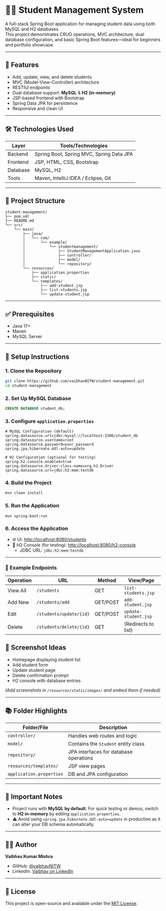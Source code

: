# 🧑‍🎓 Student Management System

A full-stack Spring Boot application for managing student data using both MySQL and H2 databases.  
This project demonstrates CRUD operations, MVC architecture, dual database configuration, and basic Spring Boot features—ideal for beginners and portfolio showcase.

---

## 📌 Features

- Add, update, view, and delete students
- MVC (Model-View-Controller) architecture
- RESTful endpoints
- Dual database support: **MySQL** & **H2 (in-memory)**
- JSP-based frontend with Bootstrap
- Spring Data JPA for persistence
- Responsive and clean UI

---

## 🛠️ Technologies Used

| Layer     | Tools/Technologies                       |
|-----------|------------------------------------------|
| Backend   | Spring Boot, Spring MVC, Spring Data JPA |
| Frontend  | JSP, HTML, CSS, Bootstrap                |
| Database  | MySQL, H2                                |
| Tools     | Maven, IntelliJ IDEA / Eclipse, Git      |

---

## 📁 Project Structure

```
student-management/
├── pom.xml
├── README.md
└── src/
    └── main/
        ├── java/
        │   └── com/
        │       └── example/
        │           └── studentmanagement/
        │               ├── StudentManagementApplication.java
        │               ├── controller/
        │               ├── model/
        │               └── repository/
        └── resources/
            ├── application.properties
            ├── static/
            └── templates/
                ├── add-student.jsp
                ├── list-students.jsp
                └── update-student.jsp
```

---

## ✅ Prerequisites

- Java 17+
- Maven
- MySQL Server

---

## 🔧 Setup Instructions

### 1. Clone the Repository

```bash
git clone https://github.com/vaibhavNITW/student-management.git
cd student-management
```

### 2. Set Up MySQL Database

```sql
CREATE DATABASE student_db;
```

### 3. Configure `application.properties`

```properties
# MySQL Configuration (default)
spring.datasource.url=jdbc:mysql://localhost:3306/student_db
spring.datasource.username=root
spring.datasource.password=your_password
spring.jpa.hibernate.ddl-auto=update

# H2 Configuration (optional for testing)
spring.h2.console.enabled=true
spring.datasource.driver-class-name=org.h2.Driver
spring.datasource.url=jdbc:h2:mem:testdb
```

### 4. Build the Project

```bash
mvn clean install
```

### 5. Run the Application

```bash
mvn spring-boot:run
```

### 6. Access the Application

- 🌐 UI: [http://localhost:8080/students](http://localhost:8080/students)  
- 🧪 H2 Console (for testing): [http://localhost:8080/h2-console](http://localhost:8080/h2-console)  
  - JDBC URL: `jdbc:h2:mem:testdb`

---

### 🔗 Example Endpoints

| Operation | URL                        | Method    | View/Page           |
|-----------|----------------------------|-----------|----------------------|
| View All  | `/students`                | GET       | `list-students.jsp`  |
| Add New   | `/students/add`            | GET/POST  | `add-student.jsp`    |
| Edit      | `/students/update/{id}`    | GET/POST  | `update-student.jsp` |
| Delete    | `/students/delete/{id}`    | GET       | (Redirects to list)  |


## 🧪 Screenshot Ideas

- Homepage displaying student list  
- Add student form  
- Update student page  
- Delete confirmation prompt  
- H2 console with database entries  

*(Add screenshots in `/resources/static/images/` and embed them if needed)*

---

## 📚 Folder Highlights

| Folder/File               | Description                                 |
|--------------------------|---------------------------------------------|
| `controller/`            | Handles web routes and logic                |
| `model/`                 | Contains the `Student` entity class         |
| `repository/`            | JPA interfaces for database operations      |
| `resources/templates/`   | JSP view pages                              |
| `application.properties` | DB and JPA configuration                    |

---

## 📌 Important Notes

- Project runs with **MySQL by default**. For quick testing or demos, switch to **H2 in-memory** by editing `application.properties`.
- ⚠️ Avoid using `spring.jpa.hibernate.ddl-auto=update` in production as it can alter your DB schema automatically.

---

## 🙋‍♂️ Author

**Vaibhav Kumar Mishra**  
- GitHub: [@vaibhavNITW](https://github.com/vaibhavNITW)  
- LinkedIn: [Vaibhav on LinkedIn](https://www.linkedin.com/in/vaibhav-kumar-mishra-a01892248/)

---

## 📄 License

This project is open-source and available under the [MIT License](LICENSE).

